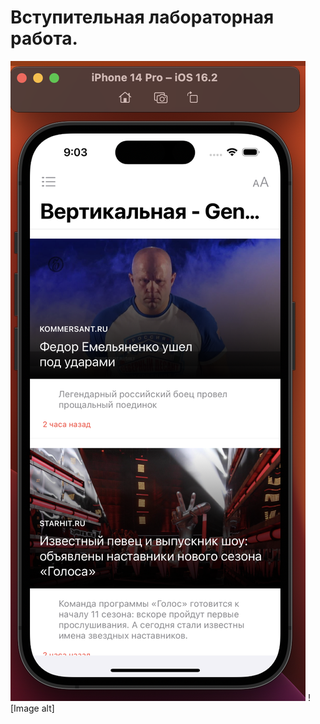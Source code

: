 # Вступительная лабораторная работа. 

![Image alt](https://github.com/naidantaktal/TheNews/blob/main/pic/%D0%A1%D0%BD%D0%B8%D0%BC%D0%BE%D0%BA%20%D1%8D%D0%BA%D1%80%D0%B0%D0%BD%D0%B0%202023-02-05%20%D0%B2%2021.03.05.png)
![Image alt]
